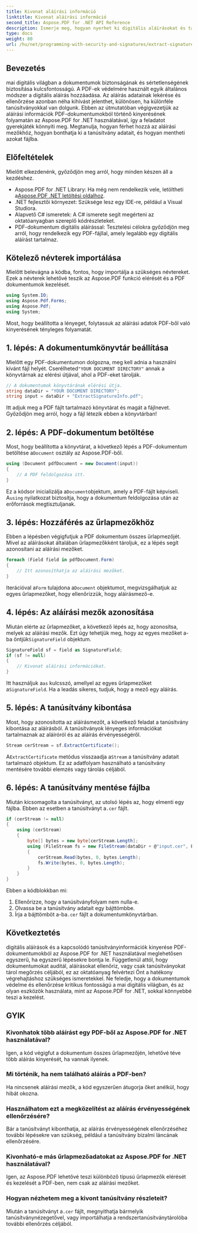```yaml
---
title: Kivonat aláírási információ
linktitle: Kivonat aláírási információ
second_title: Aspose.PDF for .NET API Reference
description: Ismerje meg, hogyan nyerhet ki digitális aláírásokat és tanúsítványadatokat PDF-dokumentumokból az Aspose.PDF for .NET használatával. Egy teljes, lépésről lépésre útmutató a C# fejlesztőknek.
type: docs
weight: 80
url: /hu/net/programming-with-security-and-signatures/extract-signature-info/
---
```

## Bevezetés

mai digitális világban a dokumentumok biztonságának és sértetlenségének biztosítása kulcsfontosságú. A PDF-ek védelmére használt egyik általános módszer a digitális aláírás hozzáadása. Az aláírás adatainak lekérése és ellenőrzése azonban néha kihívást jelenthet, különösen, ha különféle tanúsítványokkal van dolgunk. Ebben az útmutatóban végigvezetjük az aláírási információk PDF-dokumentumokból történő kinyerésének folyamatán az Aspose.PDF for .NET használatával, így a feladatot gyerekjáték könnyíti meg. Megtanulja, hogyan férhet hozzá az aláírási mezőkhöz, hogyan bonthatja ki a tanúsítvány adatait, és hogyan mentheti azokat fájlba.

## Előfeltételek

Mielőtt elkezdenénk, győződjön meg arról, hogy minden készen áll a kezdéshez.

-  Aspose.PDF for .NET Library: Ha még nem rendelkezik vele, letöltheti a[Aspose.PDF .NET letöltési oldalhoz](https://releases.aspose.com/pdf/net/). 
- .NET fejlesztői környezet: Szüksége lesz egy IDE-re, például a Visual Studiora.
- Alapvető C# ismeretek: A C# ismerete segít megérteni az oktatóanyagban szereplő kódrészleteket.
- PDF-dokumentum digitális aláírással: Tesztelési célokra győződjön meg arról, hogy rendelkezik egy PDF-fájllal, amely legalább egy digitális aláírást tartalmaz.

## Kötelező névterek importálása

Mielőtt belevágna a kódba, fontos, hogy importálja a szükséges névtereket. Ezek a névterek lehetővé teszik az Aspose.PDF funkció elérését és a PDF dokumentumok kezelését.

```csharp
using System.IO;
using Aspose.Pdf.Forms;
using Aspose.Pdf;
using System;
```

Most, hogy beállította a lényeget, folytassuk az aláírási adatok PDF-ből való kinyerésének tényleges folyamatát.

## 1. lépés: A dokumentumkönyvtár beállítása

 Mielőtt egy PDF-dokumentumon dolgozna, meg kell adnia a használni kívánt fájl helyét. Cserélheted`"YOUR DOCUMENT DIRECTORY"` annak a könyvtárnak az elérési útjával, ahol a PDF-eket tárolják.

```csharp
// A dokumentumok könyvtárának elérési útja.
string dataDir = "YOUR DOCUMENT DIRECTORY";
string input = dataDir + "ExtractSignatureInfo.pdf";
```

Itt adjuk meg a PDF fájlt tartalmazó könyvtárat és magát a fájlnevet. Győződjön meg arról, hogy a fájl létezik ebben a könyvtárban!

## 2. lépés: A PDF-dokumentum betöltése

 Most, hogy beállította a könyvtárat, a következő lépés a PDF-dokumentum betöltése a`Document` osztály az Aspose.PDF-ből.

```csharp
using (Document pdfDocument = new Document(input))
{
    // A PDF feldolgozása itt.
}
```

 Ez a kódsor inicializálja a`Document`objektum, amely a PDF-fájlt képviseli. A`using` nyilatkozat biztosítja, hogy a dokumentum feldolgozása után az erőforrások megtisztuljanak.

## 3. lépés: Hozzáférés az űrlapmezőkhöz

Ebben a lépésben végigfutjuk a PDF dokumentum összes űrlapmezőjét. Mivel az aláírásokat általában űrlapmezőkként tároljuk, ez a lépés segít azonosítani az aláírási mezőket.

```csharp
foreach (Field field in pdfDocument.Form)
{
    // Itt azonosíthatja az aláírási mezőket.
}
```

 Iterációval a`Form` tulajdona a`Document` objektumot, megvizsgálhatjuk az egyes űrlapmezőket, hogy ellenőrizzük, hogy aláírásmező-e.

## 4. lépés: Az aláírási mezők azonosítása

 Miután elérte az űrlapmezőket, a következő lépés az, hogy azonosítsa, melyek az aláírási mezők. Ezt úgy tehetjük meg, hogy az egyes mezőket a-ba öntjük`SignatureField` objektum.

```csharp
SignatureField sf = field as SignatureField;
if (sf != null)
{
    // Kivonat aláírási információkat.
}
```

 Itt használjuk a`as` kulcsszó, amellyel az egyes űrlapmezőket a`SignatureField`. Ha a leadás sikeres, tudjuk, hogy a mező egy aláírás.

## 5. lépés: A tanúsítvány kibontása

Most, hogy azonosította az aláírásmezőt, a következő feladat a tanúsítvány kibontása az aláírásból. A tanúsítványok lényeges információkat tartalmaznak az aláíróról és az aláírás érvényességéről.

```csharp
Stream cerStream = sf.ExtractCertificate();
```

 A`ExtractCertificate` metódus visszaadja a`Stream` a tanúsítvány adatait tartalmazó objektum. Ez az adatfolyam használható a tanúsítvány mentésére további elemzés vagy tárolás céljából.

## 6. lépés: A tanúsítvány mentése fájlba

 Miután kicsomagolta a tanúsítványt, az utolsó lépés az, hogy elmenti egy fájlba. Ebben az esetben a tanúsítványt a`.cer` fájlt.

```csharp
if (cerStream != null)
{
    using (cerStream)
    {
        byte[] bytes = new byte[cerStream.Length];
        using (FileStream fs = new FileStream(dataDir + @"input.cer", FileMode.CreateNew))
        {
            cerStream.Read(bytes, 0, bytes.Length);
            fs.Write(bytes, 0, bytes.Length);
        }
    }
}
```

Ebben a kódblokkban mi:

1. Ellenőrizze, hogy a tanúsítványfolyam nem nulla-e.
2. Olvassa be a tanúsítvány adatait egy bájttömbbe.
3.  Írja a bájttömböt a-ba`.cer` fájlt a dokumentumkönyvtárban.

## Következtetés

digitális aláírások és a kapcsolódó tanúsítványinformációk kinyerése PDF-dokumentumokból az Aspose.PDF for .NET használatával meglehetősen egyszerű, ha egyszerű lépésekre bontja le. Függetlenül attól, hogy dokumentumokat auditál, aláírásokat ellenőriz, vagy csak tanúsítványokat tárol megőrzés céljából, ez az oktatóanyag felvértezi Önt a hatékony végrehajtáshoz szükséges ismeretekkel. Ne feledje, hogy a dokumentumok védelme és ellenőrzése kritikus fontosságú a mai digitális világban, és az olyan eszközök használata, mint az Aspose.PDF for .NET, sokkal könnyebbé teszi a kezelést.

## GYIK

### Kivonhatok több aláírást egy PDF-ből az Aspose.PDF for .NET használatával?
Igen, a kód végigfut a dokumentum összes űrlapmezőjén, lehetővé téve több aláírás kinyerését, ha vannak ilyenek.

### Mi történik, ha nem található aláírás a PDF-ben?
Ha nincsenek aláírási mezők, a kód egyszerűen átugorja őket anélkül, hogy hibát okozna.

### Használhatom ezt a megközelítést az aláírás érvényességének ellenőrzésére?
Bár a tanúsítványt kibonthatja, az aláírás érvényességének ellenőrzéséhez további lépésekre van szükség, például a tanúsítvány bizalmi láncának ellenőrzésére.

### Kivonható-e más űrlapmezőadatokat az Aspose.PDF for .NET használatával?
Igen, az Aspose.PDF lehetővé teszi különböző típusú űrlapmezők elérését és kezelését a PDF-ben, nem csak az aláírási mezőket.

### Hogyan nézhetem meg a kivont tanúsítvány részleteit?
 Miután a tanúsítványt a`.cer` fájlt, megnyithatja bármelyik tanúsítványnézegetővel, vagy importálhatja a rendszertanúsítványtárolóba további ellenőrzés céljából.